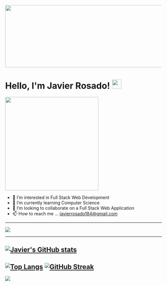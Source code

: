 <img src="https://user-images.githubusercontent.com/88807540/154182216-b4146f52-ba9c-4358-8413-6454b93108f9.jpg" width="2000000" height="200">








# Hello, I'm Javier Rosado! <img src="https://raw.githubusercontent.com/MartinHeinz/MartinHeinz/master/wave.gif" width="30px">

<img src="https://user-images.githubusercontent.com/88807540/154181297-bbd162a6-ce47-4686-9eb3-399c83c3e7ba.png" width="300" height="300">

- 👀 I’m interested in Full Stack Web Development 
- 🌱 I’m currently learning Computer Science 
- 💞️ I’m looking to collaborate on a Full Stack Web Application
- 📫 How to reach me ... javierrosado184@gmail.com
-----------------------------------------------------------------------------------------------------------------------------------------------------------------------------------

![](https://github-profile-summary-cards.vercel.app/api/cards/profile-details?username=jrosado184&theme=vue)

--------------------------------------------------------------------------------------------------------------------------------------------------------------------

[![Javier's GitHub stats](https://github-readme-stats.vercel.app/api?username=jrosado184)](https://github.com/anuraghazra/github-readme-stats)
-----------------------------------------------------------------------------------------------------------------------------------------------------------------------------------
[![Top Langs](https://github-readme-stats.vercel.app/api/top-langs/?username=jrosado184)](https://github.com/jrosado184/github-readme-stats)
[![GitHub Streak](https://github-readme-streak-stats.herokuapp.com/?user=jrosado184)](https://git.io/streak-stats)
-----------------------------------------------------------------------------------------------------------------------------------------------------------------------------------





![](https://komarev.com/ghpvc/?username=your-jrosado184)


